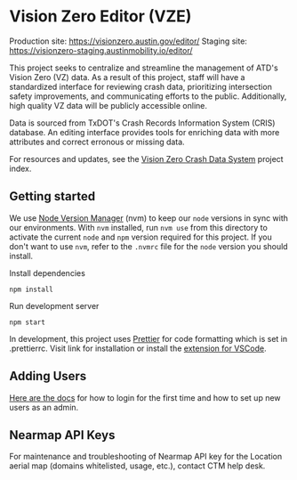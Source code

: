 # Vision Zero Editor (VZE)

Production site: https://visionzero.austin.gov/editor/
Staging site: https://visionzero-staging.austinmobility.io/editor/

This project seeks to centralize and streamline the management of ATD's Vision Zero (VZ) data. As a result of this project, staff will have a standardized interface for reviewing crash data, prioritizing intersection safety improvements, and communicating efforts to the public. Additionally, high quality VZ data will be publicly accessible online.

Data is sourced from TxDOT's Crash Records Information System (CRIS) database. An editing interface provides tools for enriching data with more attributes and correct erronous or missing data.

For resources and updates, see the [Vision Zero Crash Data System](https://github.com/cityofaustin/atd-data-tech/issues/255) project index.

## Getting started

We use [Node Version Manager](https://github.com/nvm-sh/nvm) (nvm) to keep our `node` versions in sync with our environments. With `nvm` installed, run `nvm use` from this directory to activate the current `node` and `npm` version required for this project. If you don't want to use `nvm`, refer to the `.nvmrc` file for the `node` version you should install.

Install dependencies

`npm install`

Run development server

`npm start`

In development, this project uses [Prettier](https://prettier.io/) for code formatting which is set in .prettierrc. Visit link for installation or install the [extension for VSCode](https://marketplace.visualstudio.com/items?itemName=esbenp.prettier-vscode).

## Adding Users

[Here are the docs](https://github.com/cityofaustin/atd-vz-data/blob/master/atd-vze/ADDING_USERS.md) for how to login for the first time and how to set up new users as an admin.

## Nearmap API Keys

For maintenance and troubleshooting of Nearmap API key for the Location aerial map (domains whitelisted, usage, etc.), contact CTM help desk.
